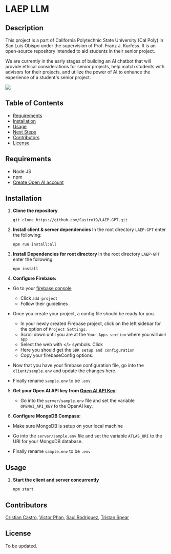 # LAEP LLM

## Description

This project is a part of California Polytechnic State University (Cal Poly) in San Luis Obispo under the supervision of Prof. Franz J. Kurfess. It is an open-source repository intended to aid students in their senior project.

We are currently in the early stages of building an AI chatbot that will provide ethical considerations for senior projects, help match students with advisors for their projects, and utilize the power of AI to enhance the experience of a student's senior project.

![](https://live.staticflickr.com/65535/53735181371_2b6f85997d_b.jpg)

## Table of Contents

- [Requirements](#requirements)
- [Installation](#installation)
- [Usage](#usage)
- [Next Steps](#nextSteps)
- [Contributors](#contributors)
- [License](#license)

## Requirements

- Node JS
- npm
- [Create Open AI account](https://platform.openai.com/signup/)

## Installation

1. **Clone the repository**

   ```
   git clone https://github.com/Castro19/LAEP-GPT.git
   ```

2. **Install client & server dependencies**
   In the root directory `LAEP-GPT` enter the following:

   ```
   npm run install:all
   ```

3. **Install Dependencies for root directory**
   In the root directory `LAEP-GPT` enter the following:

   ```
   npm install
   ```

4. **Configure Firebase:**

- Go to your [firebase console](https://console.firebase.google.com/u/0/)

  - Click `add project`
  - Follow their guidelines

- Once you create your project, a config file should be ready for you.

  - In your newly created Firebase project, click on the left sidebar for the option of `Project Settings`.
  - Scroll down until you are at the `Your Apps section` where you will `Add app`
  - Select the web with </> symbols. Click
  - Here you should get the `SDK setup and configuration`
  - Copy your firebaseConfig options.

- Now that you have your firebase configuration file, go into the `client/sample.env` and update the changes here.

- Finally rename `sample.env` to be `.env`

5. **Get your Open AI API key from [Open AI API Key](https://platform.openai.com/account/api-keys)**:

   - Go into the `server/sample.env` file and set the variable `OPENAI_API_KEY` to the OpenAI key.

6. **Configure MongoDB Compass:**

- Make sure MongoDB is setup on your local machine

- Go into the `server/sample.env` file and set the variable `ATLAS_URI` to the URI for your MongoDB database.

- Finally rename `sample.env` to be `.env`

## Usage

1. **Start the client and server concurrently**

   ```
   npm start
   ```

## Contributors

[Cristian Castro](https://github.com/Castro19), [Victor Phan](https://github.com/victorphan101), [Saul Rodriguez](https://github.com/SARdude54), [Tristan Spear](https://github.com/tristan-spear)

## License

To be updated.
